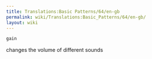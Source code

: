 ```yaml
---
title: Translations:Basic Patterns/64/en-gb
permalink: wiki/Translations:Basic_Patterns/64/en-gb/
layout: wiki
---
```


``` Haskell
gain
```

changes the volume of different sounds
